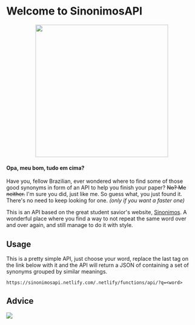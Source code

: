 
# Welcome to SinonimosAPI 
<a align="center" href="#" target="_blank">
 <p>
  <img src="https://i.imgur.com/K3wvK7Z.png" width="350">
 </p>
</a>

#### Opa, meu bom, tudo em cima?
Have you, fellow Brazilian, ever wondered where to find some of those good synonyms in form of an API to help you finish your paper? ~~No? Me neither.~~ I'm sure you did, just like me.
So guess what, you just found it. There's no need to keep looking for one. *(only if you want a faster one)*

This is an API based on the great student savior's website, [Sinonimos](https://www.sinonimos.com.br/). A wonderful place where you find a way to not repeat the same word over and over again, and still manage to do it with style.



## Usage
This is a pretty simple API, just choose your word, replace the last tag on the link below with it and the API will return a JSON of containing a set of synonyms grouped by similar meanings.

	https://sinonimosapi.netlify.com/.netlify/functions/api/?q=<word>


## Advice 

![](https://en.meming.world/images/en/thumb/b/be/But_It%27s_Honest_Work.jpg/300px-But_It%27s_Honest_Work.jpg)
